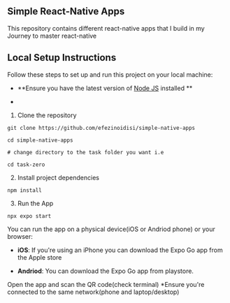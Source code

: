 ## Simple React-Native Apps

This repository contains different react-native apps that I build in my Journey to master react-native

## Local Setup Instructions

Follow these steps to set up and run this project on your local machine:

- **Ensure you have the latest version of [Node JS](https://nodejs.org/) installed **

-

1. Clone the repository

```
git clone https://github.com/efezinoidisi/simple-native-apps

cd simple-native-apps

# change directory to the task folder you want i.e

cd task-zero

```

2. Install project dependencies

```
npm install

```

3. Run the App

```
npx expo start

```

You can run the app on a physical device(iOS or Andriod phone) or your browser:

- **iOS**: If you're using an iPhone you can download the Expo Go app from the Apple store

- **Andriod**: You can download the Expo Go app from playstore.

Open the app and scan the QR code(check terminal) \*Ensure you're connected to the same network(phone and laptop/desktop)
